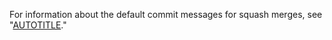 For information about the default commit messages for squash merges, see "[AUTOTITLE](/pull-requests/collaborating-with-pull-requests/incorporating-changes-from-a-pull-request/about-pull-request-merges#merge-message-for-a-squash-merge)."
